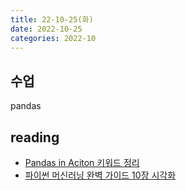```yaml
---
title: 22-10-25(화)
date: 2022-10-25
categories: 2022-10
---
```


## 수업

pandas

## reading

- [Pandas in Aciton 키워드 정리](../../books/pandas_in_action/pandas_in_action_keywords.md)
- [파이썬 머신러닝 완벽 가이드 10장 시각화](../../docs/pyplot.md)

